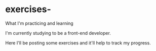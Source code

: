 # exercises-
What I'm practicing and learning

I'm currently studying to be a front-end developer.

Here I'll be posting some exercises and it'll help to track my progress.
